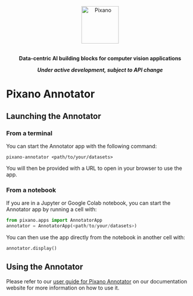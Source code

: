 <div align="center">

<img src="https://raw.githubusercontent.com/pixano/pixano/main/docs/assets/pixano_wide.png" alt="Pixano" height="100"/>

<br/>
<br/>

**Data-centric AI building blocks for computer vision applications**

***Under active development, subject to API change***

</div>


# Pixano Annotator

## Launching the Annotator

### From a terminal

You can start the Annotator app with the following command:

```shell
pixano-annotator <path/to/your/datasets>
```

You will then be provided with a URL to open in your browser to use the app.

### From a notebook

If you are in a Jupyter or Google Colab notebook, you can start the Annotator app by running a cell with:

```python
from pixano.apps import AnnotatorApp
annotator = AnnotatorApp(<path/to/your/datasets>)
```

You can then use the app directly from the notebook in another cell with:

```python
annotator.display()
```

## Using the Annotator

Please refer to our [user guide for Pixano Annotator](https://pixano.github.io/user/annotator/) on our documentation website for more information on how to use it.